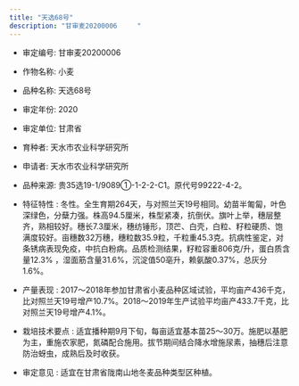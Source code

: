 ```yaml
---
title: "天选68号"
description: "甘审麦20200006	  "
---
```

* 审定编号:  甘审麦20200006	  

*  作物名称:  小麦

*  品种名称:  天选68号

*  审定年份:  2020

*  审定单位:  甘肃省

* 育种者:  天水市农业科学研究所

*  申请者:  天水市农业科学研究所

*  品种来源:  贵35选19-1/9089①-1-2-2-C1。原代号99222-4-2。

*  特征特性 : 
冬性。全生育期264天，与对照兰天19号相同。幼苗半匍匐，叶色深绿色，分蘖力强。株高94.5厘米，株型紧凑，抗倒伏。旗叶上举，穗层整齐，熟相较好。穗长7.3厘米，穗纺锤形，顶芒、白壳，白粒、籽粒硬质、饱满度较好。亩穗数32万穗，穗粒数35.9粒，千粒重45.3克。抗病性鉴定，对条锈病表现免疫，中抗白粉病。品质检测结果，籽粒容重806克/升，蛋白质含量12.3% ，湿面筋含量31.6%，沉淀值50亳升，赖氨酸0.37%，总灰分1.6%。
 
*  产量表现 : 
 2017～2018年参加甘肃省小麦品种区域试验，平均亩产436千克，比对照兰天19号增产10.7%。2018～2019年生产试验平均亩产433.7千克，比对照兰天19号增产4.1%。   

*  栽培技术要点 : 
适宜播种期9月下旬，每亩适宜基本苗25～30万。施肥以基肥为主，重施农家肥，氮磷配合施用。拔节期间结合降水增施尿素，抽穗后注意防治蚜虫，成熟后及时收获。

*  审定意见 : 
适宜在甘肃省陇南山地冬麦品种类型区种植。
